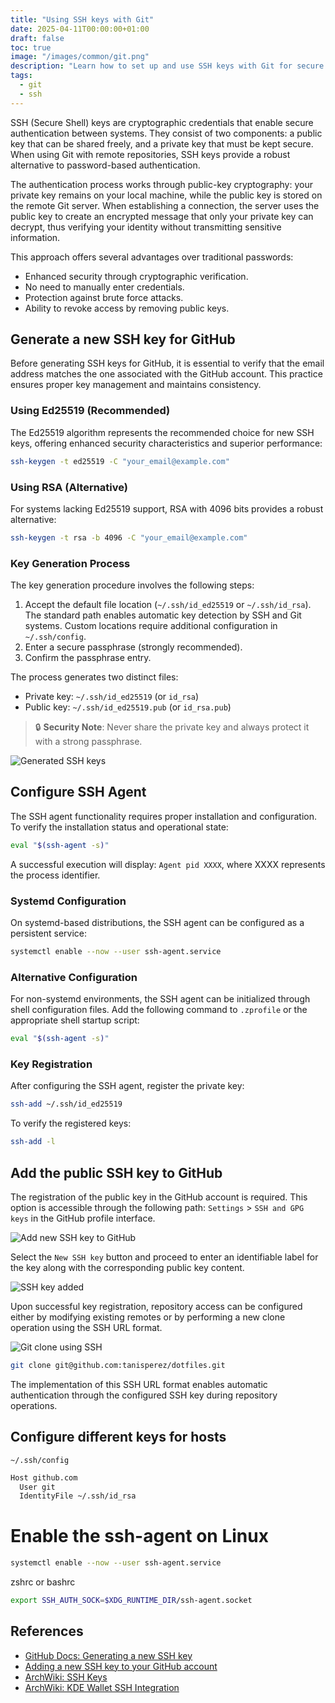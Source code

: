 ```yaml
---
title: "Using SSH keys with Git"
date: 2025-04-11T00:00:00+01:00
draft: false
toc: true
image: "/images/common/git.png"
description: "Learn how to set up and use SSH keys with Git for secure and convenient repository access. Step-by-step guide for key generation, configuration and best practices."
tags:
  - git
  - ssh
---
```


SSH (Secure Shell) keys are cryptographic credentials that enable secure authentication between systems. They consist of two components: a public key that can be shared freely, and a private key that must be kept secure. When using Git with remote repositories, SSH keys provide a robust alternative to password-based authentication.

The authentication process works through public-key cryptography: your private key remains on your local machine, while the public key is stored on the remote Git server. When establishing a connection, the server uses the public key to create an encrypted message that only your private key can decrypt, thus verifying your identity without transmitting sensitive information.

This approach offers several advantages over traditional passwords:
- Enhanced security through cryptographic verification.
- No need to manually enter credentials.
- Protection against brute force attacks.
- Ability to revoke access by removing public keys.

## Generate a new SSH key for GitHub

Before generating SSH keys for GitHub, it is essential to verify that the email address matches the one associated with the GitHub account. This practice ensures proper key management and maintains consistency.

### Using Ed25519 (Recommended)
The Ed25519 algorithm represents the recommended choice for new SSH keys, offering enhanced security characteristics and superior performance:

```bash
ssh-keygen -t ed25519 -C "your_email@example.com"
```

### Using RSA (Alternative)
For systems lacking Ed25519 support, RSA with 4096 bits provides a robust alternative:

```bash
ssh-keygen -t rsa -b 4096 -C "your_email@example.com"
```

### Key Generation Process
The key generation procedure involves the following steps:
1. Accept the default file location (`~/.ssh/id_ed25519` or `~/.ssh/id_rsa`). The standard path enables automatic key detection by SSH and Git systems. Custom locations require additional configuration in `~/.ssh/config`.
2. Enter a secure passphrase (strongly recommended).
3. Confirm the passphrase entry.

The process generates two distinct files:
- Private key: `~/.ssh/id_ed25519` (or `id_rsa`)
- Public key: `~/.ssh/id_ed25519.pub` (or `id_rsa.pub`)

> 🔒 **Security Note**: Never share the private key and always protect it with a strong passphrase.

![Generated SSH keys](/images/using-ssh-keys-with-git/generated-ssh-keys.png#center)


## Configure SSH Agent

The SSH agent functionality requires proper installation and configuration. To verify the installation status and operational state:

```bash
eval "$(ssh-agent -s)"
```

A successful execution will display: `Agent pid XXXX`, where XXXX represents the process identifier.

### Systemd Configuration

On systemd-based distributions, the SSH agent can be configured as a persistent service:

```bash
systemctl enable --now --user ssh-agent.service
```

### Alternative Configuration

For non-systemd environments, the SSH agent can be initialized through shell configuration files. Add the following command to `.zprofile` or the appropriate shell startup script:

```bash
eval "$(ssh-agent -s)"
```

### Key Registration

After configuring the SSH agent, register the private key:

```bash
ssh-add ~/.ssh/id_ed25519
```

To verify the registered keys:

```bash
ssh-add -l
```

## Add the public SSH key to GitHub

The registration of the public key in the GitHub account is required. This option is accessible through the following path: `Settings` > `SSH and GPG keys` in the GitHub profile interface.

![Add new SSH key to GitHub](/images/using-ssh-keys-with-git/add-new-ssh-key-to-github.png#center)

Select the `New SSH key` button and proceed to enter an identifiable label for the key along with the corresponding public key content.

![SSH key added](/images/using-ssh-keys-with-git/ssh-key-added.png#center)

Upon successful key registration, repository access can be configured either by modifying existing remotes or by performing a new clone operation using the SSH URL format.

![Git clone using SSH](/images/using-ssh-keys-with-git/git-clone-ssh.png#center)

```bash
git clone git@github.com:tanisperez/dotfiles.git
```

The implementation of this SSH URL format enables automatic authentication through the configured SSH key during repository operations.

## Configure different keys for hosts

`~/.ssh/config`

```txt
Host github.com
  User git
  IdentityFile ~/.ssh/id_rsa
```

# Enable the ssh-agent on Linux

```bash
systemctl enable --now --user ssh-agent.service
```

zshrc or bashrc

```bash
export SSH_AUTH_SOCK=$XDG_RUNTIME_DIR/ssh-agent.socket
```


## References

- [GitHub Docs: Generating a new SSH key](https://docs.github.com/en/authentication/connecting-to-github-with-ssh/generating-a-new-ssh-key-and-adding-it-to-the-ssh-agent)
- [Adding a new SSH key to your GitHub account](https://docs.github.com/en/authentication/connecting-to-github-with-ssh/adding-a-new-ssh-key-to-your-github-account)
- [ArchWiki: SSH Keys](https://wiki.archlinux.org/title/SSH_keys#SSH_agents)
- [ArchWiki: KDE Wallet SSH Integration](https://wiki.archlinux.org/title/KDE_Wallet#Using_the_KDE_Wallet_to_store_ssh_key_passphrases)